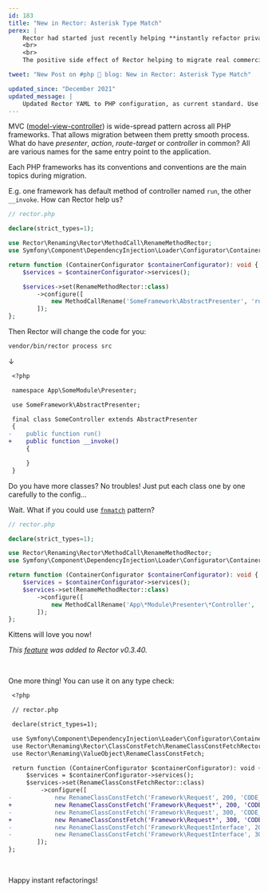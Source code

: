 ```yaml
---
id: 183
title: "New in Rector: Asterisk Type Match"
perex: |
    Rector had started just recently helping **instantly refactor private commercial projects**. Not just from legacy to modern PHP, but also **from one PHP framework to another**. I won't tell you which ones as the work is in progress, but when it's finished, you'll be the first to hear.
    <br>
    <br>
    The positive side effect of Rector helping to migrate real commercial project **are new features in its core** that is free and open-source Today with little, yet powerful *asterisk type match*.

tweet: "New Post on #php 🐘 blog: New in Rector: Asterisk Type Match"

updated_since: "December 2021"
updated_message: |
    Updated Rector YAML to PHP configuration, as current standard. Use value object configuration and `configure()` method for code.
---
```


MVC ([model-view-controller](https://en.wikipedia.org/wiki/Model%E2%80%93view%E2%80%93controller)) is wide-spread pattern across all PHP frameworks.
That allows migration between them pretty smooth process. What do have *presenter*, *action*, *route-target* or *controller* in common? All are various names for the same entry point to the application.

Each PHP frameworks has its conventions and conventions are the main topics during migration.

E.g. one framework has default method of controller named `run`, the other `__invoke`. How can Rector help us?

```php
// rector.php

declare(strict_types=1);

use Rector\Renaming\Rector\MethodCall\RenameMethodRector;
use Symfony\Component\DependencyInjection\Loader\Configurator\ContainerConfigurator;

return function (ContainerConfigurator $containerConfigurator): void {
    $services = $containerConfigurator->services();

    $services->set(RenameMethodRector::class)
        ->configure([
            new MethodCallRename('SomeFramework\AbstractPresenter', 'run', '__invoke')
        ]);
};
```

Then Rector will change the code for you:

```bash
vendor/bin/rector process src
```

↓

```diff
 <?php

 namespace App\SomeModule\Presenter;

 use SomeFramework\AbstractPresenter;

 final class SomeController extends AbstractPresenter
 {
-    public function run()
+    public function __invoke()
     {

     }
 }
```

Do you have more classes? No troubles! Just put each class one by one carefully to the config...

Wait. What if you could use [`fnmatch`](http://php.net/manual/en/function.fnmatch.php) pattern?

```php
// rector.php

declare(strict_types=1);

use Rector\Renaming\Rector\MethodCall\RenameMethodRector;
use Symfony\Component\DependencyInjection\Loader\Configurator\ContainerConfigurator;

return function (ContainerConfigurator $containerConfigurator): void {
    $services = $containerConfigurator->services();
    $services->set(RenameMethodRector::class)
        ->configure([
            new MethodCallRename('App\*Module\Presenter\*Controller', 'run', '__invoke')
        ]);
};
```

Kittens will love you now!

*This [feature](https://github.com/rectorphp/rector/pull/1004) was added to Rector v0.3.40.*

<br>

One more thing! You can use it on any type check:

```diff
 <?php

 // rector.php

 declare(strict_types=1);

 use Symfony\Component\DependencyInjection\Loader\Configurator\ContainerConfigurator;
 use Rector\Renaming\Rector\ClassConstFetch\RenameClassConstFetchRector;
 use Rector\Renaming\ValueObject\RenameClassConstFetch;

 return function (ContainerConfigurator $containerConfigurator): void {
     $services = $containerConfigurator->services();
     $services->set(RenameClassConstFetchRector::class)
         ->configure([
-            new RenameClassConstFetch('Framework\Request', 200, 'CODE_200'),
+            new RenameClassConstFetch('Framework\Request*', 200, 'CODE_200'),
-            new RenameClassConstFetch('Framework\Request', 300, 'CODE_300'),
+            new RenameClassConstFetch('Framework\Request*', 300, 'CODE_300'),
-            new RenameClassConstFetch('Framework\RequestInterface', 200, 'CODE_200'),
-            new RenameClassConstFetch('Framework\RequestInterface', 300, 'CODE_300'),
        ]);
};
```

<br>

Happy instant refactorings!
